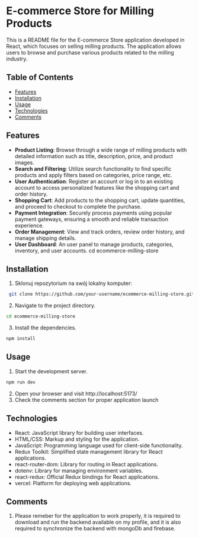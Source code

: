 # E-commerce Store for Milling Products

This is a README file for the E-commerce Store application developed in React, which focuses on selling milling products. The application allows users to browse and purchase various products related to the milling industry.

## Table of Contents

- [Features](#features)
- [Installation](#installation)
- [Usage](#usage)
- [Technologies](#technologies)
- [Comments](#comments)

## Features

- **Product Listing**: Browse through a wide range of milling products with detailed information such as title, description, price, and product images.
- **Search and Filtering**: Utilize search functionality to find specific products and apply filters based on categories, price range, etc.
- **User Authentication**: Register an account or log in to an existing account to access personalized features like the shopping cart and order history.
- **Shopping Cart**: Add products to the shopping cart, update quantities, and proceed to checkout to complete the purchase.
- **Payment Integration**: Securely process payments using popular payment gateways, ensuring a smooth and reliable transaction experience.
- **Order Management**: View and track orders, review order history, and manage shipping details.
- **User Dashboard**: An user panel to manage products, categories, inventory, and user accounts.
  cd ecommerce-milling-store

## Installation

1. Sklonuj repozytorium na swój lokalny komputer:

```bash
 git clone https://github.com/your-username/ecommerce-milling-store.git
```

2. Navigate to the project directory.

```bash
cd ecommerce-milling-store
```

3. Install the dependencies.

```bash
npm install
```

## Usage

1. Start the development server.

```bash
npm run dev
```

2. Open your browser and visit http://localhost:5173/
3. Check the comments section for proper application launch

## Technologies

- React: JavaScript library for building user interfaces.
- HTML/CSS: Markup and styling for the application.
- JavaScript: Programming language used for client-side functionality.
- Redux Toolkit: Simplified state management library for React applications.
- react-router-dom: Library for routing in React applications.
- dotenv: Library for managing environment variables.
- react-redux: Official Redux bindings for React applications.
- vercel: Platform for deploying web applications.

## Comments

1. Please remeber for the application to work properly,
   it is required to download and run the backend available on my profile,
   and it is also required to synchronize the backend with mongoDb and firebase.
